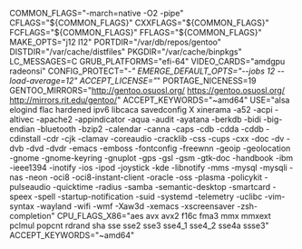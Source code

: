 COMMON_FLAGS="-march=native -O2 -pipe"
CFLAGS="${COMMON_FLAGS}"
CXXFLAGS="${COMMON_FLAGS}"
FCFLAGS="${COMMON_FLAGS}"
FFLAGS="${COMMON_FLAGS}"
MAKE_OPTS="j12 l12"
PORTDIR="/var/db/repos/gentoo"
DISTDIR="/var/cache/distfiles"
PKGDIR="/var/cache/binpkgs"
LC_MESSAGES=C
GRUB_PLATFORMS="efi-64"
VIDEO_CARDS="amdgpu radeonsi"
CONFIG_PROTECT="-*"
EMERGE_DEFAULT_OPTS="--jobs 12 --load-average=12"
ACCEPT_LICENSE="*"
PORTAGE_NICENESS=19
GENTOO_MIRRORS="http://gentoo.osuosl.org/ https://gentoo.osuosl.org/ http://mirrors.rit.edu/gentoo/"
ACCEPT_KEYWORDS="~amd64"
USE="alsa elogind flac hardened ipv6 libcaca savedconfig X xinerama
-a52 -acpi -altivec -apache2 -appindicator -aqua -audit -ayatana -berkdb -bidi -big-endian -bluetooth -bzip2 -calendar -canna -caps -cdb -cdda -cddb
-cdinstall -cdr -cjk -clamav -coreaudio -cracklib -css -cups -cxx -doc -dv -dvb -dvd -dvdr -emacs -emboss -fontconfig -freewnn -geoip -geolocation
-gnome -gnome-keyring -gnuplot -gps -gsl -gsm -gtk-doc -handbook -ibm -ieee1394 -inotify -ios -ipod -joystick -kde -libnotify -mms -mysql -mysqli -nas
-neon -oci8 -oci8-instant-client -oracle -oss -plasma -policykit -pulseaudio -quicktime -radius -samba -semantic-desktop -smartcard -speex -spell
-startup-notification -suid -systemd -telemetry -uclibc -vim-syntax -wayland -wifi -wmf -Xaw3d -xemacs -xscreensaver -zsh-completion"
CPU_FLAGS_X86="aes avx avx2 f16c fma3 mmx mmxext pclmul popcnt rdrand sha sse sse2 sse3 sse4_1 sse4_2 sse4a ssse3"
ACCEPT_KEYWORDS="~amd64"
